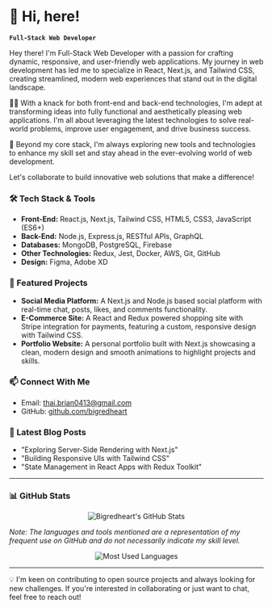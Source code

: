# 🚀 Hi, here!

**`Full-Stack Web Developer`**

Hey there! I'm Full-Stack Web Developer with a passion for crafting dynamic, responsive, and user-friendly web applications. My journey in web development has led me to specialize in React, Next.js, and Tailwind CSS, creating streamlined, modern web experiences that stand out in the digital landscape.

👨‍💻 With a knack for both front-end and back-end technologies, I'm adept at transforming ideas into fully functional and aesthetically pleasing web applications. I'm all about leveraging the latest technologies to solve real-world problems, improve user engagement, and drive business success.

🌌 Beyond my core stack, I'm always exploring new tools and technologies to enhance my skill set and stay ahead in the ever-evolving world of web development.

Let's collaborate to build innovative web solutions that make a difference!

### 🛠️ Tech Stack & Tools

- **Front-End:** React.js, Next.js, Tailwind CSS, HTML5, CSS3, JavaScript (ES6+)
- **Back-End:** Node.js, Express.js, RESTful APIs, GraphQL
- **Databases:** MongoDB, PostgreSQL, Firebase
- **Other Technologies:** Redux, Jest, Docker, AWS, Git, GitHub
- **Design:** Figma, Adobe XD

### 🌟 Featured Projects

- **Social Media Platform:** A Next.js and Node.js based social platform with real-time chat, posts, likes, and comments functionality.
- **E-Commerce Site:** A React and Redux powered shopping site with Stripe integration for payments, featuring a custom, responsive design with Tailwind CSS.
- **Portfolio Website:** A personal portfolio built with Next.js showcasing a clean, modern design and smooth animations to highlight projects and skills.

### 📫 Connect With Me

- Email: thai.brian0413@gmail.com
- GitHub: [github.com/bigredheart](https://github.com/bigredheart)

### 📝 Latest Blog Posts

- "Exploring Server-Side Rendering with Next.js"
- "Building Responsive UIs with Tailwind CSS"
- "State Management in React Apps with Redux Toolkit"

---

### 📊 GitHub Stats

<div align="center">
    <img src="https://github-readme-stats.vercel.app/api?username=bigredheart&show_icons=true&hide_border=true&theme=tokyonight" alt="Bigredheart's GitHub Stats">
</div>

*Note: The languages and tools mentioned are a representation of my frequent use on GitHub and do not necessarily indicate my skill level.*

<div align="center">
    <img src="https://github-readme-stats.vercel.app/api/top-langs/?username=bigredheart&layout=compact&theme=tokyonight" alt="Most Used Languages">
</div>

---

💡 I'm keen on contributing to open source projects and always looking for new challenges. If you're interested in collaborating or just want to chat, feel free to reach out!
